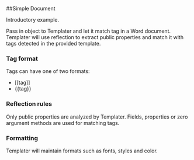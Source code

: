 ##Simple Document

Introductory example. 

Pass in object to Templater and let it match tag in a Word document.
Templater will use reflection to extract public properties and match it with tags detected in the provided template.

### Tag format

Tags can have one of two formats:

 * [[tag]]
 * {{tag}}

### Reflection rules

Only public properties are analyzed by Templater. Fields, properties or zero argument methods are used for matching tags.

### Formatting

Templater will maintain formats such as fonts, styles and color.